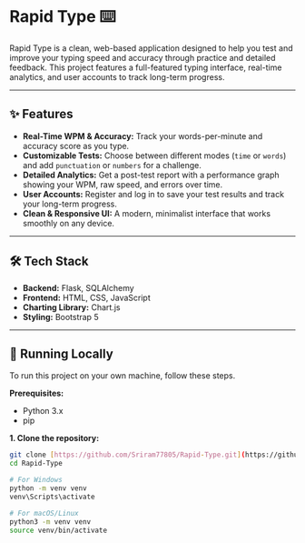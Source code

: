 # Rapid Type ⌨️

Rapid Type is a clean, web-based application designed to help you test and improve your typing speed and accuracy through practice and detailed feedback. This project features a full-featured typing interface, real-time analytics, and user accounts to track long-term progress.



---
## ✨ Features

* **Real-Time WPM & Accuracy:** Track your words-per-minute and accuracy score as you type.
* **Customizable Tests:** Choose between different modes (`time` or `words`) and add `punctuation` or `numbers` for a challenge.
* **Detailed Analytics:** Get a post-test report with a performance graph showing your WPM, raw speed, and errors over time.
* **User Accounts:** Register and log in to save your test results and track your long-term progress.
* **Clean & Responsive UI:** A modern, minimalist interface that works smoothly on any device.

---
## 🛠️ Tech Stack

* **Backend:** Flask, SQLAlchemy
* **Frontend:** HTML, CSS, JavaScript
* **Charting Library:** Chart.js
* **Styling:** Bootstrap 5

---
## 🚀 Running Locally

To run this project on your own machine, follow these steps.

**Prerequisites:**
* Python 3.x
* pip

**1. Clone the repository:**
```bash
git clone [https://github.com/Sriram77805/Rapid-Type.git](https://github.com/Sriram77805/Rapid-Type.git)
cd Rapid-Type

# For Windows
python -m venv venv
venv\Scripts\activate

# For macOS/Linux
python3 -m venv venv
source venv/bin/activate
